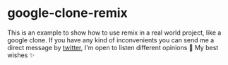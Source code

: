 # google-clone-remix

This is an example to show how to use remix in a real world project, like a google clone.
If you have any kind of inconvenients you can send me a direct message by [twitter](), I'm open to listen different opinions 🙂
My best wishes ✨
